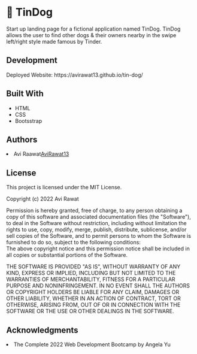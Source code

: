 <h1>🐶 TinDog</h1>
 Start up landing page for a fictional application named TinDog. TinDog allows the user to find other dogs & their owners nearby in the swipe left/right style made famous by Tinder. 
<h2>Development</h2>
Deployed Website: https://avirawat13.github.io/tin-dog/
<h2>Built With</h2>
  <ul>
    <li>HTML</li>
    <li>CSS</li>
    <li>Bootsstrap</li>
  </ul>
 <h2>Authors</h2>
  <li>Avi Raawat<a href="#">AviRawat13</a>
 <h2>License</h2>
This project is licensed under the MIT License.
  
Copyright (c) 2022 Avi Rawat
  
Permission is hereby granted, free of charge, to any person obtaining a copy of this software and associated documentation files (the "Software"), to deal in the Software without restriction, including without limitation the rights to use, copy, modify, merge, publish, distribute, sublicense, and/or sell copies of the Software, and to permit persons to whom the Software is furnished to do so, subject to the following conditions:    
The above copyright notice and this permission notice shall be included in all copies or substantial portions of the Software.
    
THE SOFTWARE IS PROVIDED "AS IS", WITHOUT WARRANTY OF ANY KIND, EXPRESS OR IMPLIED, INCLUDING BUT NOT LIMITED TO THE WARRANTIES OF MERCHANTABILITY, FITNESS FOR A PARTICULAR PURPOSE AND NONINFRINGEMENT. IN NO EVENT SHALL THE AUTHORS OR COPYRIGHT HOLDERS BE LIABLE FOR ANY CLAIM, DAMAGES OR OTHER LIABILITY, WHETHER IN AN ACTION OF CONTRACT, TORT OR OTHERWISE, ARISING FROM, OUT OF OR IN CONNECTION WITH THE SOFTWARE OR THE USE OR OTHER DEALINGS IN THE SOFTWARE.
  
<h2>Acknowledgments</h2>
<li>The Complete 2022 Web Development Bootcamp by Angela Yu</li>
